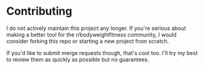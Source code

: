 # Contributing

I do not actively maintain this project any longer. If you're serious about making a better tool for the r/bodyweightfitness community, I would consider forking this repo or starting a new project from scratch.

If you'd like to submit merge requests though, that's cool too. I'll try my best to review them as quickly as possible but no guarantees.
